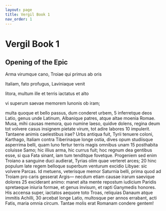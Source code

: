 ```yaml
---
layout: page
title: Vergil Book 1
nav_order: 1
---
```


# Vergil Book 1

## Opening of the Epic


Arma virumque cano, Troiae qui primus ab oris

Italiam, fato profugus, Laviniaque venit

litora, multum ille et terris iactatus et alto

vi superum saevae memorem Iunonis ob iram;

multa quoque et bello passus, dum conderet urbem,               5
inferretque deos Latio, genus unde Latinum,
Albanique patres, atque altae moenia Romae.
Musa, mihi causas memora, quo numine laeso,
quidve dolens, regina deum tot volvere casus
insignem pietate virum, tot adire labores                                   10
impulerit. Tantaene animis caelestibus irae?
Urbs antiqua fuit, Tyrii tenuere coloni,
Karthago, Italiam contra Tiberinaque longe
ostia, dives opum studiisque asperrima belli,
quam Iuno fertur terris magis omnibus unam                           15
posthabita coluisse Samo; hic illius arma,
hic currus fuit; hoc regnum dea gentibus esse,
si qua Fata sinant, iam tum tenditque fovetque.
Progeniem sed enim Troiano a sanguine duci
audierat, Tyrias olim quae verteret arces;                                   20
hinc populum late regem belloque superbum
venturum excidio Libyae: sic volvere Parcas.
Id metuens, veterisque memor Saturnia belli,
prima quod ad Troiam pro caris gesserat Argis—
necdum etiam causae irarum saevique dolores                          25
exciderant animo: manet alta mente repostum
iudicium Paridis spretaeque iniuria formae,
et genus invisum, et rapti Ganymedis honores.
His accensa super, iactatos aequore toto
Troas, reliquias Danaum atque immitis Achilli,                          30
arcebat longe Latio, multosque per annos
errabant, acti Fatis, maria omnia circum.
Tantae molis erat Romanam condere gentem!
